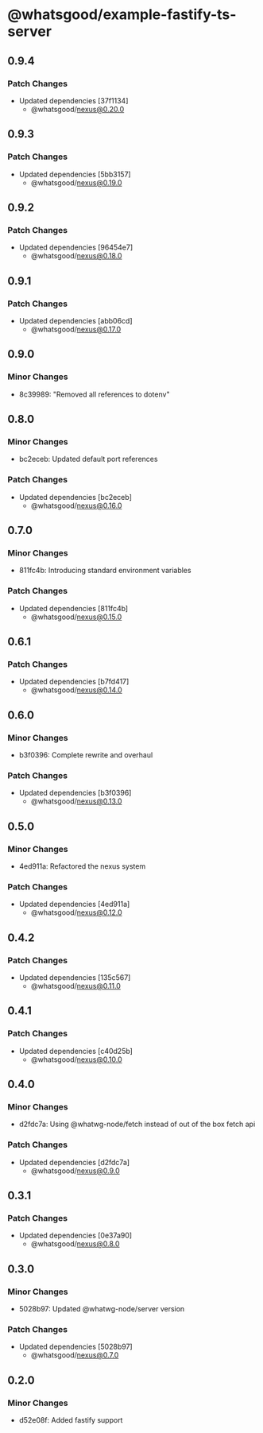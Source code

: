 # @whatsgood/example-fastify-ts-server

## 0.9.4

### Patch Changes

- Updated dependencies [37f1134]
  - @whatsgood/nexus@0.20.0

## 0.9.3

### Patch Changes

- Updated dependencies [5bb3157]
  - @whatsgood/nexus@0.19.0

## 0.9.2

### Patch Changes

- Updated dependencies [96454e7]
  - @whatsgood/nexus@0.18.0

## 0.9.1

### Patch Changes

- Updated dependencies [abb06cd]
  - @whatsgood/nexus@0.17.0

## 0.9.0

### Minor Changes

- 8c39989: "Removed all references to dotenv"

## 0.8.0

### Minor Changes

- bc2eceb: Updated default port references

### Patch Changes

- Updated dependencies [bc2eceb]
  - @whatsgood/nexus@0.16.0

## 0.7.0

### Minor Changes

- 811fc4b: Introducing standard environment variables

### Patch Changes

- Updated dependencies [811fc4b]
  - @whatsgood/nexus@0.15.0

## 0.6.1

### Patch Changes

- Updated dependencies [b7fd417]
  - @whatsgood/nexus@0.14.0

## 0.6.0

### Minor Changes

- b3f0396: Complete rewrite and overhaul

### Patch Changes

- Updated dependencies [b3f0396]
  - @whatsgood/nexus@0.13.0

## 0.5.0

### Minor Changes

- 4ed911a: Refactored the nexus system

### Patch Changes

- Updated dependencies [4ed911a]
  - @whatsgood/nexus@0.12.0

## 0.4.2

### Patch Changes

- Updated dependencies [135c567]
  - @whatsgood/nexus@0.11.0

## 0.4.1

### Patch Changes

- Updated dependencies [c40d25b]
  - @whatsgood/nexus@0.10.0

## 0.4.0

### Minor Changes

- d2fdc7a: Using @whatwg-node/fetch instead of out of the box fetch api

### Patch Changes

- Updated dependencies [d2fdc7a]
  - @whatsgood/nexus@0.9.0

## 0.3.1

### Patch Changes

- Updated dependencies [0e37a90]
  - @whatsgood/nexus@0.8.0

## 0.3.0

### Minor Changes

- 5028b97: Updated @whatwg-node/server version

### Patch Changes

- Updated dependencies [5028b97]
  - @whatsgood/nexus@0.7.0

## 0.2.0

### Minor Changes

- d52e08f: Added fastify support
